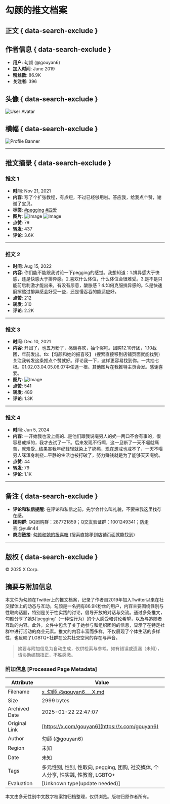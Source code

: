 # 勾颜的推文档案

## 正文 { data-search-exclude }


## 作者信息 { data-search-exclude }
- **用户**: 勾颜 (@gouyan6)
- **加入时间**: June 2019
- **粉丝数**: 86.9K
- **关注者**: 396

## 头像 { data-search-exclude }
![User Avatar](https://pbs.twimg.com/profile_images/1654800272072253441/QbtZZLL-_200x200.jpg)

## 横幅 { data-search-exclude }
![Profile Banner](https://pbs.twimg.com/profile_banners/1135997729715310592/1700911519/600x200)

---

## 推文摘录 { data-search-exclude }

### 推文 1
- **时间**: Nov 21, 2021
- **内容**: 写了个扩张教程，有点短，不过已经够用啦。答应我，给我点个赞，谢谢了宝贝。
- **标签**: [#pegging](https://twitter.com/hashtag/pegging?src=hashtag_click) [#四爱](https://twitter.com/hashtag/四爱?src=hashtag_click)
- **图片**:
  ![Image](https://pbs.twimg.com/media/FEsepfjVIAYnZFo?format=jpg&name=medium)
  ![Image](https://pbs.twimg.com/media/FEseqLDVUAYijI7?format=jpg&name=medium)
- **点赞**: 79
- **转发**: 437
- **评论**: 3.6K

---

### 推文 2
- **时间**: Aug 15, 2022
- **内容**: 你们能不能跟我讨论一下pegging的感觉。 ​我想知道：1.排异感大于快感，还是快感大于排异感。2.喜欢什么体位，什么体位会很难受。3.是不是只能前后刺激才能出来，有没有尿意，酸胀感？4.如何克服排异感的。5.是快速磨擦熬过排异感会好受一些，还是慢吞吞的能适应好。
- **点赞**: 212
- **转发**: 310
- **评论**: 2.2K

---

### 推文 3
- **时间**: Dec 10, 2021
- **内容**: 开团了，也五万粉了，感谢喜欢，抽个奖吧。团购12.10开团，1.10截团，年前发出。tb:【勾颜和她的报喜吱】 (搜索直接移到店铺页面就能找到) 关注我转发这条推点个赞就好。评论我一下，这样更容易找到你。一共抽七根。01.02.03.04.05.06.07中任选一根。其他图片在我推特主页会发。感谢喜爱。
- **图片**:
  ![Image](https://pbs.twimg.com/media/FGQttJgUYAUQYwJ?format=jpg&name=small)
- **点赞**: 541
- **转发**: 489
- **评论**: 1.3K

---

### 推文 4
- **时间**: Jun 5, 2024
- **内容**: 一开始我也没上瘾的...是他们跟我说嘬男人的奶一两口不会有事的，很容易戒掉的，我才去试了一下。后来发现不行啊，这一旦断了一天不嘬就痛苦，就难受…结果害我年纪轻轻就染上了奶瘾，现在想戒也戒不了，一天不嘬男人咪浑身刺挠…平静的生活也被打破了，努力赚钱就是为了能够天天嘬奶。
- **点赞**: 44
- **转发**: 79
- **评论**: 1.1K

---

## 备注 { data-search-exclude }
- **评论和私信提醒**: 在评论和私信之前，先学会什么叫礼貌，不要来我这里找存在感。
- **团购群**: QQ团购群：287721859；Q交友验证群：1001249341；防走丢:@yulin44
- **商店链接**: [勾颜和她的报喜吱](https://twitter.com/search?q=%E5%8B%BE%E9%A2%9C%E5%92%8C%E5%A5%B9%E7%9A%84%E6%8A%A5%E5%96%9C%E5%90%B1) (搜索直接移到店铺页面就能找到)

--- 

## 版权 { data-search-exclude }
© 2025 X Corp.
<!-- tcd_original_link https://x.com/gouyan6 -->


## 摘要与附加信息

<!-- tcd_abstract -->
本文件为勾颜在Twitter上的推文档案，记录了作者自2019年加入Twitter以来在社交媒体上的动态与互动。勾颜是一名拥有86.9K粉丝的用户，内容主要围绕性别与性取向话题，特别是关于性实践的讨论，倡导开放的对话与交流。通过多条推文，勾颜分享了她对‘pegging’（一种性行为）的个人感受和讨论希望，以及与追随者互动的内容。此外，文件中包含了关于她参与和组织团购的信息，显示了在特定社群中进行活动的商业元素。推文的内容丰富而多样，不仅展现了个体生活的多样性，也反映了LGBTQ+社群在公共社交空间的存在与声音。
<!-- tcd_abstract_end -->

> 摘要与附加信息为自动生成，仅供检索与参考。如有错误或遗漏（未知），请协助编辑指正，不胜感激。

### 附加信息 [Processed Page Metadata]

| Attribute       | Value                                  |
|-----------------|----------------------------------------|
| Filename        | x_勾颜_@gouyan6___X.md                             |
| Size            | 2999 bytes                           |
| Archived Date   | 2025-01-22 22:47:07                             |
| Original Link   | [https://x.com/gouyan6](https://x.com/gouyan6)                       |
| Author          | 勾颜 (@gouyan6)                               |
| Region          | 未知                               |
| Date            | 未知                                 |
| Tags            | 多元性别, 性别, 性取向, pegging, 团购, 社交媒体, 个人分享, 性实践, 性教育, LGBTQ+                                 |
| Evaluation            | [Unknown type(update needed)]                                 |
<!-- tcd_table_end -->

本文由多元性别中文数字档案馆归档整理，仅供浏览。版权归原作者所有。
